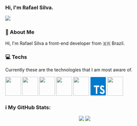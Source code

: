 ### Hi, I'm Rafael Silva.

<img src="https://img.freepik.com/free-vector/code-typing-concept-illustration_114360-4296.jpg?w=740" height="300px" />

### 📖 About Me
<p>Hi, I'm Rafael Silva a front-end developer from 🇧🇷 Brazil.</p>

### 💻 Techs
 <p>Currently these are the technologies that I am most aware of.</p>
<p>
  <img src="https://raw.githubusercontent.com/tomchen/stack-icons/634d5c036a2a7ca0115c94ab2ce86c7e79e01e13/logos/html-5.svg" width="50px" height="60px"/>
  <img src="https://raw.githubusercontent.com/tomchen/stack-icons/634d5c036a2a7ca0115c94ab2ce86c7e79e01e13/logos/css-3.svg" width="50px" height="60px" />
  <img src="https://raw.githubusercontent.com/tomchen/stack-icons/634d5c036a2a7ca0115c94ab2ce86c7e79e01e13/logos/sass.svg" width="50px" height="60px" />
  <img src="https://raw.githubusercontent.com/tomchen/stack-icons/634d5c036a2a7ca0115c94ab2ce86c7e79e01e13/logos/javascript.svg" width="50px" height="60px" />
  <img src="https://raw.githubusercontent.com/tomchen/stack-icons/634d5c036a2a7ca0115c94ab2ce86c7e79e01e13/logos/react.svg" width="50px" height="60px" />
  <img src="https://raw.githubusercontent.com/devicons/devicon/2ae2a900d2f041da66e950e4d48052658d850630/icons/typescript/typescript-original.svg" width="50px" height="60px" />
  <img src="https://raw.githubusercontent.com/tomchen/stack-icons/634d5c036a2a7ca0115c94ab2ce86c7e79e01e13/logos/git-icon.svg" width="50px" height="60px" />
</p>

### ℹ️ My GitHub Stats:

<p align="center">
  <img src="https://github-readme-stats.vercel.app/api?username=devsilvarafael&show_icons=true&theme=dracula" height="180em"/>
  <img src="https://github-readme-stats.vercel.app/api/top-langs/?username=devsilvarafael&show_icons=true&layout=compact&theme=dracula" height="180em" />
</p>
